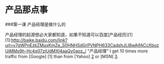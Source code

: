 # 产品那点事
###第一课 产品经理是做什么的

产品经理的起源想必大家都知道，如果不知道可以百度[产品经历][1]
  [1]:http://baike.baidu.com/link?url=y7gWPnEzkZMuxKmZe_S0HNHSdGrPVNPH633CadshJLI8wAjfACcXbozUiMMs9h-Hc4q07zjUdMXI4aaQy0aoz_/ "产品经理"
I get 10 times more traffic from [Google] [1] than from
[Yahoo] [2] or [MSN] [3].


  [2]: http://search.yahoo.com/  "Yahoo Search"
  [3]: http://search.msn.com/    "MSN Search"

